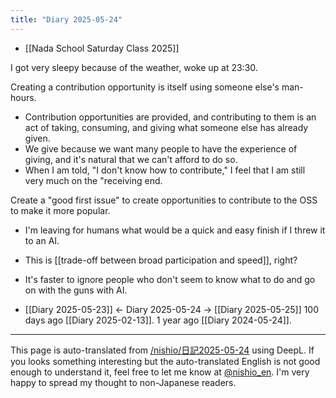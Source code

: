 ```yaml
---
title: "Diary 2025-05-24"
---
```



- [[Nada School Saturday Class 2025]]


I got very sleepy because of the weather, woke up at 23:30.

Creating a contribution opportunity is itself using someone else's man-hours.
- Contribution opportunities are provided, and contributing to them is an act of taking, consuming, and giving what someone else has already given.
- We give because we want many people to have the experience of giving, and it's natural that we can't afford to do so.
- When I am told, "I don't know how to contribute," I feel that I am still very much on the "receiving end.

Create a "good first issue" to create opportunities to contribute to the OSS to make it more popular.
- I'm leaving for humans what would be a quick and easy finish if I threw it to an AI.
- This is [[trade-off between broad participation and speed]], right?
- It's faster to ignore people who don't seem to know what to do and go on with the guns with AI.



- [[Diary 2025-05-23]] ← Diary 2025-05-24 → [[Diary 2025-05-25]]
100 days ago [[Diary 2025-02-13]].
1 year ago [[Diary 2024-05-24]].
---
This page is auto-translated from [/nishio/日記2025-05-24](https://scrapbox.io/nishio/日記2025-05-24) using DeepL. If you looks something interesting but the auto-translated English is not good enough to understand it, feel free to let me know at [@nishio_en](https://twitter.com/nishio_en). I'm very happy to spread my thought to non-Japanese readers.